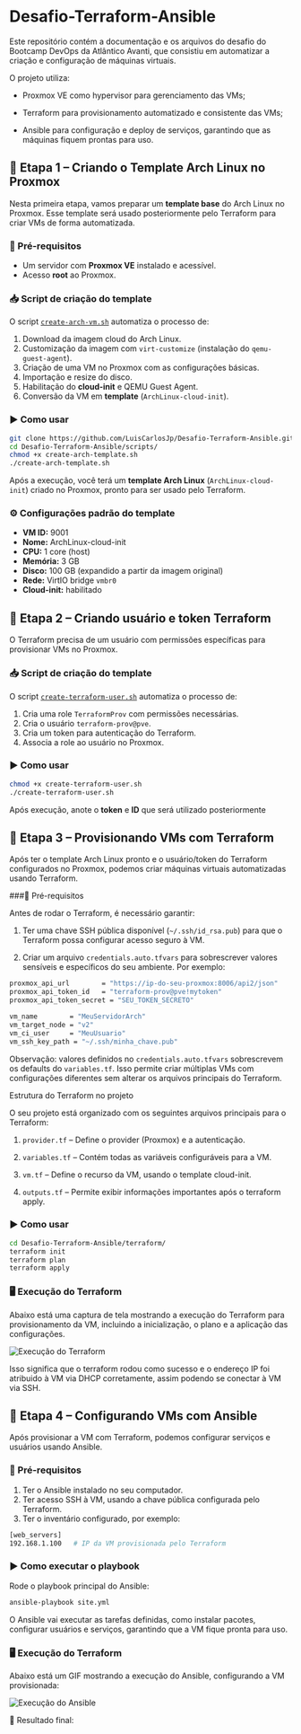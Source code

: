 # Desafio-Terraform-Ansible

Este repositório contém a documentação e os arquivos do desafio do Bootcamp DevOps da Atlântico Avanti, que consistiu em automatizar a criação e configuração de máquinas virtuais.

O projeto utiliza:

- Proxmox VE como hypervisor para gerenciamento das VMs;

- Terraform para provisionamento automatizado e consistente das VMs;

- Ansible para configuração e deploy de serviços, garantindo que as máquinas fiquem prontas para uso.


## 📌 Etapa 1 – Criando o Template Arch Linux no Proxmox

Nesta primeira etapa, vamos preparar um **template base** do Arch Linux no Proxmox. Esse template será usado posteriormente pelo Terraform para criar VMs de forma automatizada.

### 🔧 Pré-requisitos

- Um servidor com **Proxmox VE** instalado e acessível.  
- Acesso **root** ao Proxmox.  


### 📥 Script de criação do template

O script [`create-arch-vm.sh`](./scripts/create-arch-template.sh) automatiza o processo de:

1. Download da imagem cloud do Arch Linux.
2. Customização da imagem com `virt-customize` (instalação do `qemu-guest-agent`).
3. Criação de uma VM no Proxmox com as configurações básicas.
4. Importação e resize do disco.
5. Habilitação do **cloud-init** e QEMU Guest Agent.
6. Conversão da VM em **template** (`ArchLinux-cloud-init`).

### ▶️ Como usar

```bash
git clone https://github.com/LuisCarlosJp/Desafio-Terraform-Ansible.git
cd Desafio-Terraform-Ansible/scripts/
chmod +x create-arch-template.sh
./create-arch-template.sh
```


Após a execução, você terá um **template Arch Linux** (`ArchLinux-cloud-init`) criado no Proxmox, pronto para ser usado pelo Terraform.

### ⚙️ Configurações padrão do template

- **VM ID:** 9001  
- **Nome:** ArchLinux-cloud-init  
- **CPU:** 1 core (host)  
- **Memória:** 3 GB  
- **Disco:** 100 GB (expandido a partir da imagem original)  
- **Rede:** VirtIO bridge `vmbr0`  
- **Cloud-init:** habilitado

## 📌 Etapa 2 – Criando usuário e token Terraform

O Terraform precisa de um usuário com permissões específicas para provisionar VMs no Proxmox.

### 📥 Script de criação do template

O script [`create-terraform-user.sh`](./scripts/create-terraform-user.sh) automatiza o processo de:

1. Cria uma role `TerraformProv` com permissões necessárias.
2. Cria o usuário `terraform-prov@pve`.
3. Cria um token para autenticação do Terraform.
4. Associa a role ao usuário no Proxmox.


### ▶️ Como usar

```bash
chmod +x create-terraform-user.sh
./create-terraform-user.sh
```
Após execução, anote o **token** e **ID** que será utilizado posteriormente

## 📌 Etapa 3 – Provisionando VMs com Terraform

Após ter o template Arch Linux pronto e o usuário/token do Terraform configurados no Proxmox, podemos criar máquinas virtuais automatizadas usando Terraform.

###🔧 Pré-requisitos

Antes de rodar o Terraform, é necessário garantir:

1. Ter uma chave SSH pública disponível (`~/.ssh/id_rsa.pub`) para que o Terraform possa configurar acesso seguro à VM.

2. Criar um arquivo `credentials.auto.tfvars` para sobrescrever valores sensíveis e específicos do seu ambiente. Por exemplo:

```bash
proxmox_api_url        = "https://ip-do-seu-proxmox:8006/api2/json"
proxmox_api_token_id   = "terraform-prov@pve!mytoken"
proxmox_api_token_secret = "SEU_TOKEN_SECRETO"

vm_name        = "MeuServidorArch"
vm_target_node = "v2"
vm_ci_user     = "MeuUsuario"
vm_ssh_key_path = "~/.ssh/minha_chave.pub"
```
Observação: valores definidos no `credentials.auto.tfvars` sobrescrevem os defaults do `variables.tf`. Isso permite criar múltiplas VMs com configurações diferentes sem alterar os arquivos principais do Terraform.

Estrutura do Terraform no projeto

O seu projeto está organizado com os seguintes arquivos principais para o Terraform:

1. `provider.tf` – Define o provider (Proxmox) e a autenticação.

2. `variables.tf` – Contém todas as variáveis configuráveis para a VM.

3. `vm.tf` – Define o recurso da VM, usando o template cloud-init.

4. `outputs.tf` – Permite exibir informações importantes após o terraform apply.

### ▶️ Como usar

```bash
cd Desafio-Terraform-Ansible/terraform/
terraform init
terraform plan
terraform apply
```

### 🖥️ Execução do Terraform

Abaixo está uma captura de tela mostrando a execução do Terraform para provisionamento da VM, incluindo a inicialização, o plano e a aplicação das configurações.

![Execução do Terraform](./assets/terraform.gif)

Isso significa que o terraform rodou como sucesso e o endereço IP foi atribuido  à VM via DHCP corretamente, assim podendo se conectar à VM via SSH.

## 📌 Etapa 4 – Configurando VMs com Ansible

Após provisionar a VM com Terraform, podemos configurar serviços e usuários usando Ansible.

### 🔧 Pré-requisitos

1. Ter o Ansible instalado no seu computador.
2. Ter acesso SSH à VM, usando a chave pública configurada pelo Terraform.
3. Ter o inventário configurado, por exemplo:
   
```bash
[web_servers]
192.168.1.100   # IP da VM provisionada pelo Terraform
``` 

### ▶️ Como executar o playbook

Rode o playbook principal do Ansible:
```bash
ansible-playbook site.yml
```
O Ansible vai executar as tarefas definidas, como instalar pacotes, configurar usuários e serviços, garantindo que a VM fique pronta para uso.

### 🖥️ Execução do Terraform

Abaixo está um GIF mostrando a execução do Ansible, configurando a VM provisionada:

![Execução do Ansible](./assets/ansible.gif)


📌 Resultado final:


